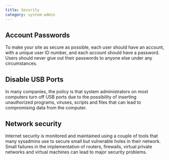 ```yaml
---
title: Security
category: system-admin
---
```



## Account Passwords

To make your site as secure as possible, each user should have an account, with a unique user ID number, and each account should have a password. Users should never give out their passwords to anyone else under any circumstances.

## Disable USB Ports

In many companies, the policy is that system administrators on most computers turn off USB ports due to the possibility of inserting unauthorized programs, viruses, scripts and files that can lead to compromising data from the computer.

## Network security

Internet security is monitored and maintained using a couple of tools that many sysadmins use to secure small but vulnerable holes in their network.
Small failures in the implementation of routers, firewalls, virtual private networks and virtual machines can lead to major security problems.